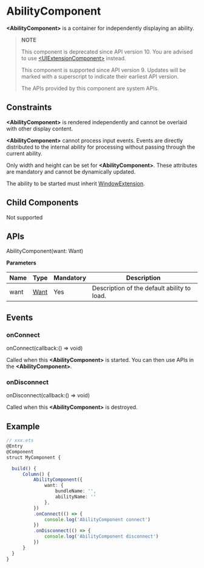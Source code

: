 # AbilityComponent

**\<AbilityComponent>** is a container for independently displaying an ability.

>  **NOTE**
>
>  This component is deprecated since API version 10. You are advised to use [\<UIExtensionComponent>](ts-container-ui-extension-component.md) instead.
>
>  This component is supported since API version 9. Updates will be marked with a superscript to indicate their earliest API version.
>
>  The APIs provided by this component are system APIs.

## Constraints

**\<AbilityComponent>** is rendered independently and cannot be overlaid with other display content.

**\<AbilityComponent>** cannot process input events. Events are directly distributed to the internal ability for processing without passing through the current ability.

Only width and height can be set for **\<AbilityComponent>**. These attributes are mandatory and cannot be dynamically updated.

The ability to be started must inherit [WindowExtension](../apis/js-apis-application-windowExtensionAbility.md).

## Child Components

Not supported


## APIs

AbilityComponent(want: Want)

**Parameters**

| Name | Type                                    | Mandatory  | Description           |
| ---- | ---------------------------------------- | ---- | --------------- |
| want | [Want](../apis/js-apis-app-ability-want.md) | Yes   | Description of the default ability to load.|


## Events

### onConnect

onConnect(callback:() =&gt; void)

Called when this **\<AbilityComponent>** is started. You can then use APIs in the **\<AbilityComponent>**.

### onDisconnect

onDisconnect(callback:() =&gt; void)

Called when this **\<AbilityComponent>** is destroyed.

## Example

```ts
// xxx.ets
@Entry
@Component
struct MyComponent {

  build() {
      Column() {
          AbilityComponent({
              want: {
                  bundleName: '',
                  abilityName: ''
              },
          })
          .onConnect(() => {
              console.log('AbilityComponent connect')
          })
          .onDisconnect(() => {
              console.log('AbilityComponent disconnect')
          })
      }
  }
}
```
